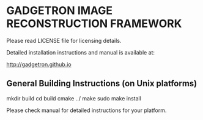 GADGETRON IMAGE RECONSTRUCTION FRAMEWORK
=========================================

Please read LICENSE file for licensing details.

Detailed installation instructions and manual is available at:

http://gadgetron.github.io

General Building Instructions (on Unix platforms)
-------------------------------------------------

mkdir build
cd build
cmake ../
make
sudo make install

Please check manual for detailed instructions for your platform.

